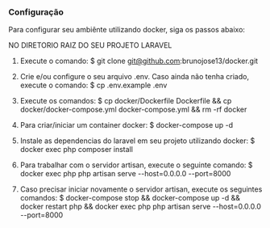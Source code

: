 <h3>Configuração</h3>

<p>Para configurar seu ambiênte utilizando docker, siga os passos abaixo:</p>

NO DIRETORIO RAIZ DO SEU PROJETO LARAVEL
1) Execute o comando: 
    $ git clone git@github.com:brunojose13/docker.git

2) Crie e/ou configure o seu arquivo .env.
    Caso ainda não tenha criado, execute o comando: $ cp .env.example .env

3) Execute os comandos: 
    $ cp docker/Dockerfile Dockerfile 
        && cp docker/docker-compose.yml docker-compose.yml 
        && rm -rf docker

4) Para criar/iniciar um container docker:
    $ docker-compose up -d

5) Instale as dependencias do laravel em seu projeto utilizando docker:
    $ docker exec php composer install

6) Para trabalhar com o servidor artisan, execute o seguinte comando:
    $ docker exec php php artisan serve --host=0.0.0.0 --port=8000

7) Caso precisar iniciar novamente o servidor artisan, execute os seguintes comandos:
    $ docker-compose stop 
        && docker-compose up -d 
        && docker restart php
        && docker exec php php artisan serve --host=0.0.0.0 --port=8000

